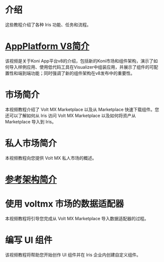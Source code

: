 # 介绍
这些教程介绍了各种 Iris 功能、任务和流程。

# [AppPlatform V8简介](https://www.youtube.com/watch?v=1hMG3AY7Eow)
该视频是关于Koni App平台v8的介绍，包括新的Koni市场和组件架构，演示了如何导入样例应用、使用低代码工具在Visualizer中组装应用，并展示了组件的可配置性和端到端功能；同时强调了新的组件架构在v8发布中的重要性。

# 市场简介
本视频教程介绍了 Volt MX Marketplace 以及从 Marketplace 快速下载组件。您还可以了解如何从 Iris 访问 Volt MX Marketplace 以及如何将资产从 Marketplace 导入到 Iris。

# 私人市场简介
本视频教程向您提供 Volt MX 私人市场的概述。

# [参考架构简介](../videos/videos.md#参考架构介绍)

# 使用 voltmx 市场的数据适配器
本视频教程将引导您完成从 Volt MX Marketplace 导入数据适配器的过程。

# 编写 UI 组件
该视频教程将帮助您开始创作 UI 组件并在 Iris 企业内创建自定义组件。